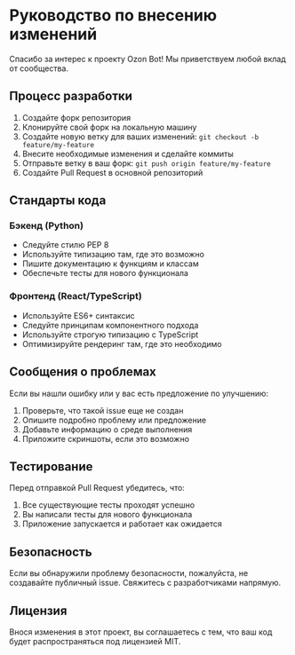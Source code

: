 # Руководство по внесению изменений

Спасибо за интерес к проекту Ozon Bot! Мы приветствуем любой вклад от сообщества.

## Процесс разработки

1. Создайте форк репозитория
2. Клонируйте свой форк на локальную машину
3. Создайте новую ветку для ваших изменений: `git checkout -b feature/my-feature`
4. Внесите необходимые изменения и сделайте коммиты
5. Отправьте ветку в ваш форк: `git push origin feature/my-feature`
6. Создайте Pull Request в основной репозиторий

## Стандарты кода

### Бэкенд (Python)
- Следуйте стилю PEP 8
- Используйте типизацию там, где это возможно
- Пишите документацию к функциям и классам
- Обеспечьте тесты для нового функционала

### Фронтенд (React/TypeScript)
- Используйте ES6+ синтаксис
- Следуйте принципам компонентного подхода
- Используйте строгую типизацию с TypeScript
- Оптимизируйте рендеринг там, где это необходимо

## Сообщения о проблемах

Если вы нашли ошибку или у вас есть предложение по улучшению:

1. Проверьте, что такой issue еще не создан
2. Опишите подробно проблему или предложение
3. Добавьте информацию о среде выполнения
4. Приложите скриншоты, если это возможно

## Тестирование

Перед отправкой Pull Request убедитесь, что:

1. Все существующие тесты проходят успешно
2. Вы написали тесты для нового функционала
3. Приложение запускается и работает как ожидается

## Безопасность

Если вы обнаружили проблему безопасности, пожалуйста, не создавайте публичный issue. Свяжитесь с разработчиками напрямую.

## Лицензия

Внося изменения в этот проект, вы соглашаетесь с тем, что ваш код будет распространяться под лицензией MIT. 